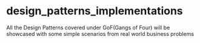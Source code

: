 # design_patterns_implementations
All the Design Patterns covered under GoF(Gangs of Four) will be showcased with some simple scenarios from real world business problems 
